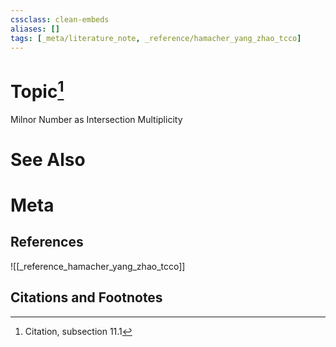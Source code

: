 ```yaml
---
cssclass: clean-embeds
aliases: []
tags: [_meta/literature_note, _reference/hamacher_yang_zhao_tcco]
---
```

# Topic[^1]
Milnor Number as Intersection Multiplicity

# See Also

# Meta
## References
![[_reference_hamacher_yang_zhao_tcco]]


## Citations and Footnotes
[^1]: Citation, subsection 11.1